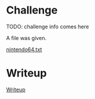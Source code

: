 # Challenge

TODO: challenge info comes here

A file was given.

[nintendo64.txt](files/nintendo64.txt)

# Writeup

[Writeup](WRITEUP.md)

